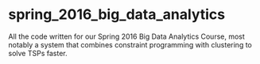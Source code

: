 # spring_2016_big_data_analytics
All the code written for our Spring 2016 Big Data Analytics Course, most notably a system that combines constraint programming with clustering to solve TSPs faster.
